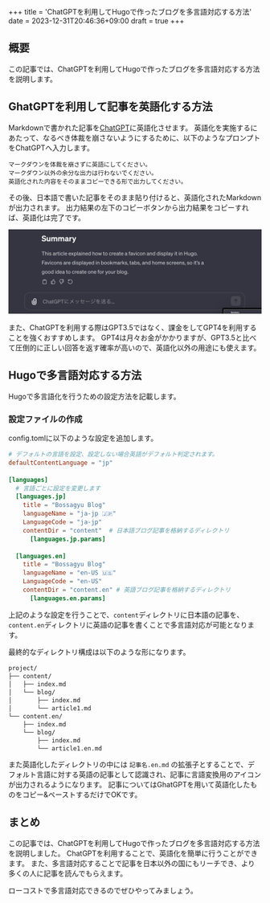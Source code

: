 +++
title = 'ChatGPTを利用してHugoで作ったブログを多言語対応する方法'
date = 2023-12-31T20:46:36+09:00
draft = true
+++

## 概要
この記事では、ChatGPTを利用してHugoで作ったブログを多言語対応する方法を説明します。

## GhatGPTを利用して記事を英語化する方法
Markdownで書かれた記事を[ChatGPT](https://chat.openai.com/)に英語化させます。
英語化を実施するにあたって、なるべき体裁を崩さないようにするために、以下のようなプロンプトをChatGPTへ入力します。

```text
マークダウンを体裁を崩さずに英語にしてください。
マークダウン以外の余分な出力は行わないでください。
英語化された内容をそのままコピーできる形で出力してください。
```

その後、日本語で書いた記事をそのまま貼り付けると、英語化されたMarkdownが出力されます。
出力結果の左下のコピーボタンから出力結果をコピーすれば、英語化は完了です。

![ChatGPTの画面](/blog/img-011-001.png)

また、ChatGPTを利用する際はGPT3.5ではなく、課金をしてGPT4を利用することを強くおすすめします。
GPT4は月々お金がかかりますが、GPT3.5と比べて圧倒的に正しい回答を返す確率が高いので、英語化以外の用途にも使えます。


## Hugoで多言語対応する方法
Hugoで多言語化を行うための設定方法を記載します。

### 設定ファイルの作成
config.tomlに以下のような設定を追加します。

```toml
# デフォルトの言語を設定、設定しない場合英語がデフォルト判定されます。
defaultContentLanguage = "jp"

[languages]
  # 言語ごとに設定を変更します
  [languages.jp]
    title = "Bossagyu Blog"
    languageName = "ja-jp 🇯🇵"
    LanguageCode = "ja-jp"
    contentDir = "content"  # 日本語ブログ記事を格納するディレクトリ
      [languages.jp.params]
  
  [languages.en]
    title = "Bossagyu Blog"
    languageName = "en-US 🇺🇸"
    LanguageCode = "en-US"
    contentDir = "content.en" # 英語ブログ記事を格納するディレクトリ
      [languages.en.params]
```
上記のような設定を行うことで、`content`ディレクトリに日本語の記事を、`content.en`ディレクトリに英語の記事を書くことで多言語対応が可能となります。

最終的なディレクトリ構成は以下のような形になります。

```text
project/
├── content/
│   ├── index.md
│   └── blog/
│       ├── index.md
│       └── article1.md
└── content.en/
    ├── index.md
    └── blog/
        ├── index.md
        └── article1.en.md
```
また英語化したディレクトリの中には `記事名.en.md` の拡張子とすることで、デフォルト言語に対する英語の記事として認識され、記事に言語変換用のアイコンが出力されるようになります。
記事についてはGhatGPTを用いて英語化したものをコピー&ペーストするだけでOKです。

## まとめ
この記事では、ChatGPTを利用してHugoで作ったブログを多言語対応する方法を説明しました。
ChatGPTを利用することで、英語化を簡単に行うことができます。
また、多言語対応することで記事を日本以外の国にもリーチでき、より多くの人に記事を読んでもらえます。

ローコストで多言語対応できるのでぜひやってみましょう。
